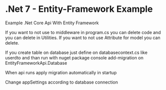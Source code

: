 # .Net 7 - Entity-Framework Example
Example .Net Core Api With Entity Framework

If you want to not use to middleware in program.cs you can delete code and you can delete in Utilities.
If you want to not use Attribute for model you can delete.

If you create table on database just define on databasecontext.cs like userdto and than run with nuget package console add-migration <migration-name> on  EntityFrameworkApi.Database  

When api runs apply migration automatically in startup

Change appSettings according to database connection 
